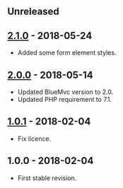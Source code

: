 ## Unreleased

## [2.1.0] - 2018-05-24
- Added some form element styles.

## [2.0.0] - 2018-05-14
- Updated BlueMvc version to 2.0.
- Updated PHP requirement to 7.1.

## [1.0.1] - 2018-02-04
- Fix licence.

## 1.0.0 - 2018-02-04
- First stable revision.

[2.1.0]: https://github.com/themichaelhall/bluemvc-website/compare/v2.0.0...v2.1.0
[2.0.0]: https://github.com/themichaelhall/bluemvc-website/compare/v1.0.1...v2.0.0
[1.0.1]: https://github.com/themichaelhall/bluemvc-website/compare/v1.0.0...v1.0.1
